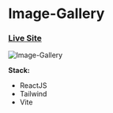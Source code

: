 # Image-Gallery

### [Live Site](image-gallery-image-gallery-lkn5-nui0l8j6a-viachp.vercel.app)

![Image-Gallery](https://i.ibb.co/Vv15GFk/Image-Gallery.jpg)

**Stack:**

- ReactJS
- Tailwind
- Vite
